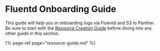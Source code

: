 # Fluentd Onboarding Guide

This guide will help you in onboarding logs via Fluentd and S3 to Panther. Be sure to start with the [Resource Creation Guide](resource-guide.md) before diving into any other guide in this section.

{% page-ref page="resource-guide.md" %}



